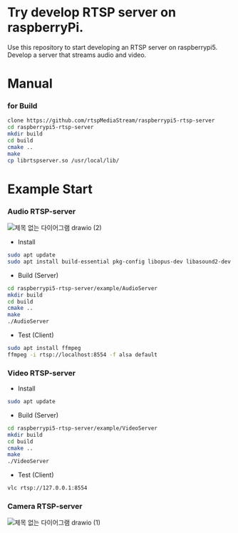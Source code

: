 # Try develop RTSP server on raspberryPi.
Use this repository to start developing an RTSP server on raspberrypi5.
Develop a server that streams audio and video.

# Manual 

### for Build 
```bash
clone https://github.com/rtspMediaStream/raspberrypi5-rtsp-server
cd raspberrypi5-rtsp-server
mkdir build
cd build
cmake ..
make
cp librtspserver.so /usr/local/lib/
```

# Example Start

### Audio RTSP-server
![제목 없는 다이어그램 drawio (2)](https://github.com/user-attachments/assets/a30fcb3f-e982-425b-9e5e-d2a5ad302182)
- Install
```bash
sudo apt update
sudo apt install build-essential pkg-config libopus-dev libasound2-dev  # For g++, make, library compile, Opus, ALSA
```
- Build (Server)
```bash
cd raspberrypi5-rtsp-server/example/AudioServer
mkdir build
cd build
cmake ..
make
./AudioServer
```
- Test (Client)
```bash
sudo apt install ffmpeg
ffmpeg -i rtsp://localhost:8554 -f alsa default
```


### Video RTSP-server
- Install
```bash
sudo apt update
```
- Build (Server)
```bash
cd raspberrypi5-rtsp-server/example/VideoServer
mkdir build
cd build
cmake ..
make
./VideoServer
```
- Test (Client)
```bash
vlc rtsp://127.0.0.1:8554
```

### Camera RTSP-server
![제목 없는 다이어그램 drawio (1)](https://github.com/user-attachments/assets/102342bb-1b1e-4624-9c19-4ff910f6aa72)


